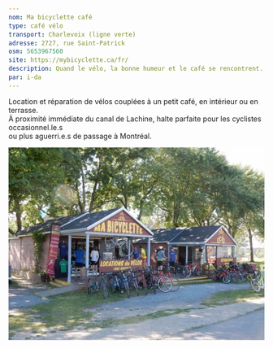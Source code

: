 ```yaml
---
nom: Ma bicyclette café
type: café vélo
transport: Charlevoix (ligne verte)
adresse: 2727, rue Saint-Patrick
osm: 5653967560
site: https://mybicyclette.ca/fr/
description: Quand le vélo, la bonne humeur et le café se rencontrent. 
par: i-da
---
```


Location et réparation de vélos couplées à un petit café, en intérieur ou en terrasse.  
À proximité immédiate du canal de Lachine, halte parfaite pour les cyclistes occasionnel.le.s   
ou plus aguerri.e.s de passage à Montréal.  


![Ma bicylette café](./media/ma-bicyclette-cafe.jpg)
